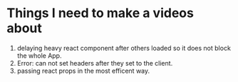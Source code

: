 # Things I need to make a videos about

1. delaying heavy react component after others loaded so it does not block the whole App.
2. Error: can not set headers after they set to the client.
3. passing react props in the most efficent way.
